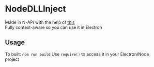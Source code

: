 # NodeDLLInject

Made in N-API with the help of [this](https://morioh.com/p/e1a6f79af449) <br>
Fully context-aware so you can use it in Electron

## Usage

To built: `npm run build`
Use `require()` to access it in your Electron/Node project
